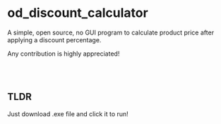 # od_discount_calculator

A simple, open source, no GUI program to calculate product price after applying a discount percentage.

Any contribution is highly appreciated!



<br/>
<br/>


## TLDR

Just download .exe file and click it to run!



